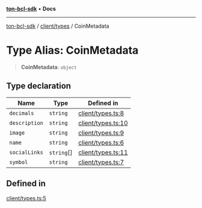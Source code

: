 [**ton-bcl-sdk**](../../../README.md) • **Docs**

***

[ton-bcl-sdk](../../../README.md) / [client/types](../README.md) / CoinMetadata

# Type Alias: CoinMetadata

> **CoinMetadata**: `object`

## Type declaration

| Name | Type | Defined in |
| ------ | ------ | ------ |
| `decimals` | `string` | [client/types.ts:8](https://github.com/ton-fun-tech/ton-bcl-sdk/blob/64dd7b20da5f56f7ea4c5b48591cd0c0026f6ac1/src/client/types.ts#L8) |
| `description` | `string` | [client/types.ts:10](https://github.com/ton-fun-tech/ton-bcl-sdk/blob/64dd7b20da5f56f7ea4c5b48591cd0c0026f6ac1/src/client/types.ts#L10) |
| `image` | `string` | [client/types.ts:9](https://github.com/ton-fun-tech/ton-bcl-sdk/blob/64dd7b20da5f56f7ea4c5b48591cd0c0026f6ac1/src/client/types.ts#L9) |
| `name` | `string` | [client/types.ts:6](https://github.com/ton-fun-tech/ton-bcl-sdk/blob/64dd7b20da5f56f7ea4c5b48591cd0c0026f6ac1/src/client/types.ts#L6) |
| `socialLinks` | `string`[] | [client/types.ts:11](https://github.com/ton-fun-tech/ton-bcl-sdk/blob/64dd7b20da5f56f7ea4c5b48591cd0c0026f6ac1/src/client/types.ts#L11) |
| `symbol` | `string` | [client/types.ts:7](https://github.com/ton-fun-tech/ton-bcl-sdk/blob/64dd7b20da5f56f7ea4c5b48591cd0c0026f6ac1/src/client/types.ts#L7) |

## Defined in

[client/types.ts:5](https://github.com/ton-fun-tech/ton-bcl-sdk/blob/64dd7b20da5f56f7ea4c5b48591cd0c0026f6ac1/src/client/types.ts#L5)

